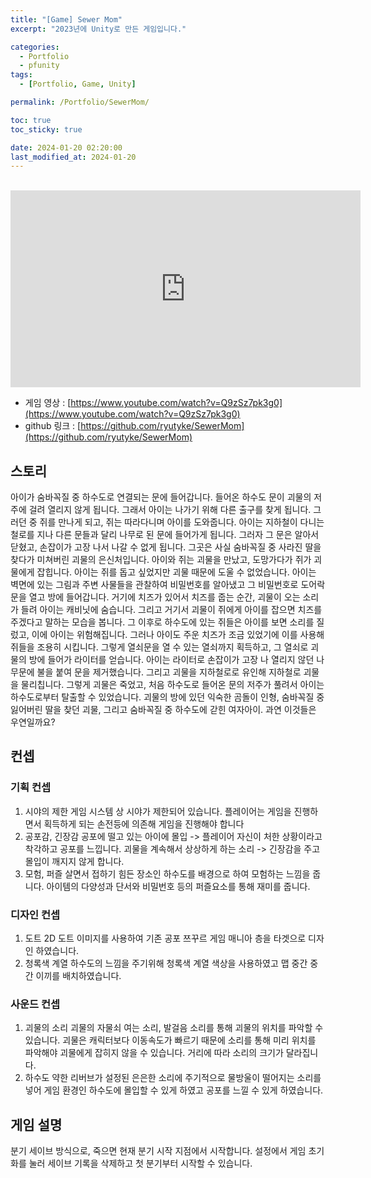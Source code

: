 ```yaml
---
title: "[Game] Sewer Mom"
excerpt: "2023년에 Unity로 만든 게임입니다."

categories:
  - Portfolio
  - pfunity
tags:
  - [Portfolio, Game, Unity]

permalink: /Portfolio/SewerMom/

toc: true
toc_sticky: true

date: 2024-01-20 02:20:00
last_modified_at: 2024-01-20
---
```

<br>

<!--
<div>
    <img src="/assets/images/thumbnail/sewermom.png" alt="thumbnail" width="100%" min-width="700px" itemprop="image">
</div>
-->

<iframe width="560" height="315" src="https://www.youtube.com/embed/Q9zSz7pk3g0?si=aLCrJWtYfENCOmRG" title="YouTube video player" frameborder="0" allow="accelerometer; autoplay; clipboard-write; encrypted-media; gyroscope; picture-in-picture; web-share" allowfullscreen></iframe>

- 게임 영상 : [https://www.youtube.com/watch?v=Q9zSz7pk3g0](https://www.youtube.com/watch?v=Q9zSz7pk3g0)
- github 링크 : [https://github.com/ryutyke/SewerMom](https://github.com/ryutyke/SewerMom)

## 스토리
아이가 숨바꼭질 중 하수도로 연결되는 문에 들어갑니다. 들어온 하수도 문이 괴물의 저주에 걸려 열리지 않게 됩니다. 그래서 아이는 나가기 위해 다른 출구를 찾게 됩니다. 그러던 중 쥐를 만나게 되고, 쥐는 따라다니며 아이를 도와줍니다. 아이는 지하철이 다니는 철로를 지나 다른 문들과 달리 나무로 된 문에 들어가게 됩니다. 그러자 그 문은 알아서 닫혔고, 손잡이가 고장 나서 나갈 수 없게 됩니다. 그곳은 사실 숨바꼭질 중 사라진 딸을 찾다가 미쳐버린 괴물의 은신처입니다. 아이와 쥐는 괴물을 만났고, 도망가다가 쥐가 괴물에게 잡힙니다. 아이는 쥐를 돕고 싶었지만 괴물 때문에 도울 수 없었습니다. 아이는 벽면에 있는 그림과 주변 사물들을 관찰하여 비밀번호를 알아냈고 그 비밀번호로 도어락 문을 열고 방에 들어갑니다. 거기에 치즈가 있어서 치즈를 줍는 순간, 괴물이 오는 소리가 들려 아이는 캐비닛에 숨습니다. 그리고 거기서 괴물이 쥐에게 아이를 잡으면 치즈를 주겠다고 말하는 모습을 봅니다. 그 이후로 하수도에 있는 쥐들은 아이를 보면 소리를 질렀고, 이에 아이는 위험해집니다. 그러나 아이도 주운 치즈가 조금 있었기에 이를 사용해 쥐들을 조용히 시킵니다. 그렇게 열쇠문을 열 수 있는 열쇠까지 획득하고, 그 열쇠로 괴물의 방에 들어가 라이터를 얻습니다. 아이는 라이터로 손잡이가 고장 나 열리지 않던 나무문에 불을 붙여 문을 제거했습니다. 그리고 괴물을 지하철로로 유인해 지하철로 괴물을 물리칩니다. 그렇게 괴물은 죽었고, 처음 하수도로 들어온 문의 저주가 풀려서 아이는 하수도로부터 탈출할 수 있었습니다. 괴물의 방에 있던 익숙한 곰돌이 인형, 숨바꼭질 중 잃어버린 딸을 찾던 괴물, 그리고 숨바꼭질 중 하수도에 갇힌 여자아이. 과연 이것들은 우연일까요?

## 컨셉

### 기획 컨셉 
1. 시야의 제한 게임 시스템 상 시야가 제한되어 있습니다. 플레이어는 게임을 진행하면서 획득하게 되는 손전등에 의존해 게임을 진행해야 합니다 
2. 공포감, 긴장감 공포에 떨고 있는 아이에 몰입 -> 플레이어 자신이 처한 상황이라고 착각하고 공포를 느낍니다. 괴물을 계속해서 상상하게 하는 소리 -> 긴장감을 주고 몰입이 깨지지 않게 합니다. 
3. 모험, 퍼즐 살면서 접하기 힘든 장소인 하수도를 배경으로 하여 모험하는 느낌을 줍니다. 아이템의 다양성과 단서와 비밀번호 등의 퍼즐요소를 통해 재미를 줍니다. 

### 디자인 컨셉 
1. 도트 2D 도트 이미지를 사용하여 기존 공포 쯔꾸르 게임 매니아 층을 타겟으로 디자인 하였습니다. 
2. 청록색 계열 하수도의 느낌을 주기위해 청록색 계열 색상을 사용하였고 맵 중간 중간 이끼를 배치하였습니다. 
 
### 사운드 컨셉 
1. 괴물의 소리 괴물의 자물쇠 여는 소리, 발걸음 소리를 통해 괴물의 위치를 파악할 수 있습니다. 괴물은 캐릭터보다 이동속도가 빠르기 때문에 소리를 통해 미리 위치를 파악해야 괴물에게 잡히지 않을 수 있습니다. 거리에 따라 소리의 크기가 달라집니다. 
2. 하수도 약한 리버브가 설정된 은은한 소리에 주기적으로 물방울이 떨어지는 소리를 넣어 게임 환경인 하수도에 몰입할 수 있게 하였고 공포를 느낄 수 있게 하였습니다.

## 게임 설명
분기 세이브 방식으로, 죽으면 현재 분기 시작 지점에서 시작합니다. 설정에서 게임 초기화를 눌러 세이브 기록을 삭제하고 첫 분기부터 시작할 수 있습니다.